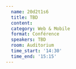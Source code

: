 ```yaml
---
  name: 20d2t1s6
  title: TBD
  content:
  category: Web & Mobile
  format: Conférence
  speakers: TBD
  room: Auditorium
  time_start: '14:30'
  time_end: '15:15'
---
```


